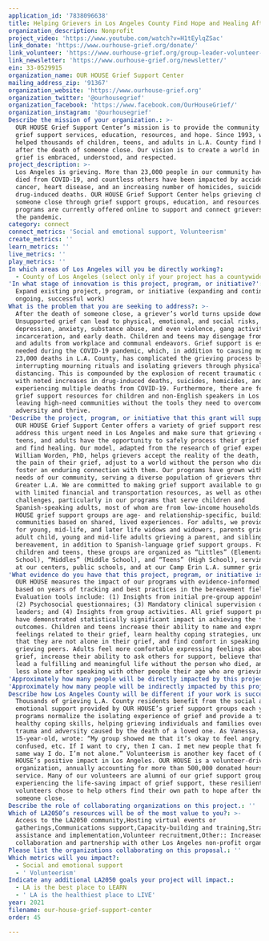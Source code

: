 ```yaml
---
application_id: '7838096638'
title: Helping Grievers in Los Angeles County Find Hope and Healing After a Death
organization_description: Nonprofit
project_video: 'https://www.youtube.com/watch?v=H1tEylqZSac'
link_donate: 'https://www.ourhouse-grief.org/donate/'
link_volunteer: 'https://www.ourhouse-grief.org/group-leader-volunteer-form/'
link_newsletter: 'https://www.ourhouse-grief.org/newsletter/'
ein: 33-0529915
organization_name: OUR HOUSE Grief Support Center
mailing_address_zip: '91367'
organization_website: 'https://www.ourhouse-grief.org'
organization_twitter: '@ourhousegrief'
organization_facebook: 'https://www.facebook.com/OurHouseGrief/'
organization_instagram: '@ourhousegrief'
Describe the mission of your organization.: >-
  OUR HOUSE Grief Support Center’s mission is to provide the community with
  grief support services, education, resources, and hope. Since 1993, we have
  helped thousands of children, teens, and adults in L.A. County find healing
  after the death of someone close. Our vision is to create a world in which
  grief is embraced, understood, and respected.
project_description: >-
  Los Angeles is grieving. More than 23,000 people in our community have
  died from COVID-19, and countless others have been impacted by accidents,
  cancer, heart disease, and an increasing number of homicides, suicides, and
  drug-induced deaths. OUR HOUSE Grief Support Center helps grieving children, teens, and adults find hope and healing in English and Spanish after the death of
  someone close through grief support groups, education, and resources. All
  programs are currently offered online to support and connect grievers during
  the pandemic.
category: connect
connect_metrics: 'Social and emotional support, Volunteerism'
create_metrics: ''
learn_metrics: ''
live_metrics: ''
play_metrics: ''
In which areas of Los Angeles will you be directly working?:
  - County of Los Angeles (select only if your project has a countywide benefit)
'In what stage of innovation is this project, program, or initiative?': >-
  Expand existing project, program, or initiative (expanding and continuing
  ongoing, successful work)
What is the problem that you are seeking to address?: >-
  After the death of someone close, a griever’s world turns upside down.
  Unsupported grief can lead to physical, emotional, and social risks, such as
  depression, anxiety, substance abuse, and even violence, gang activity,
  incarceration, and early death. Children and teens may disengage from school,
  and adults from workplace and communal endeavors. Grief support is especially
  needed during the COVID-19 pandemic, which, in addition to causing more than
  23,000 deaths in L.A. County, has complicated the grieving process by
  interrupting mourning rituals and isolating grievers through physical
  distancing. This is compounded by the explosion of recent traumatic deaths,
  with noted increases in drug-induced deaths, suicides, homicides, and families
  experiencing multiple deaths from COVID-19. Furthermore, there are few to no
  grief support resources for children and non-English speakers in Los Angeles,
  leaving high-need communities without the tools they need to overcome this
  adversity and thrive.
'Describe the project, program, or initiative that this grant will support to address the problem identified.': >-
  OUR HOUSE Grief Support Center offers a variety of grief support resources to
  address this urgent need in Los Angeles and make sure that grieving children,
  teens, and adults have the opportunity to safely process their grief feelings
  and find healing. Our model, adapted from the research of grief expert J.
  William Worden, PhD, helps grievers accept the reality of the death, process
  the pain of their grief, adjust to a world without the person who died, and
  foster an enduring connection with them. Our programs have grown with the
  needs of our community, serving a diverse population of grievers throughout
  Greater L.A. We are committed to making grief support available to grievers
  with limited financial and transportation resources, as well as other life
  challenges, particularly in our programs that serve children and
  Spanish-speaking adults, most of whom are from low-income households. OUR
  HOUSE grief support groups are age- and relationship-specific, building
  communities based on shared, lived experiences. For adults, we provide groups
  for young, mid-life, and later life widows and widowers, parents grieving an
  adult child, young and mid-life adults grieving a parent, and sibling
  bereavement, in addition to Spanish-language grief support groups. For
  children and teens, these groups are organized as “Littles” (Elementary
  School), “Middles” (Middle School), and “Teens” (High School), serving youths
  at our centers, public schools, and at our Camp Erin L.A. summer grief camp.
'What evidence do you have that this project, program, or initiative is or will be successful, and how will you define and measure success?': >-
  OUR HOUSE measures the impact of our programs with evidence-informed outcomes
  based on years of tracking and best practices in the bereavement field.
  Evaluation tools include: (1) Insights from initial pre-group appointments;
  (2) Psychosocial questionnaires; (3) Mandatory clinical supervision of group
  leaders; and (4) Insights from group activities. All grief support programs
  have demonstrated statistically significant impact in achieving the following
  outcomes. Children and teens increase their ability to name and express
  feelings related to their grief, learn healthy coping strategies, understand
  that they are not alone in their grief, and find comfort in speaking with
  grieving peers. Adults feel more comfortable expressing feelings about their
  grief, increase their ability to ask others for support, believe that they can
  lead a fulfilling and meaningful life without the person who died, and feel
  less alone after speaking with other people their age who are grieving.
'Approximately how many people will be directly impacted by this project, program, or initiative?': '1926'
'Approximately how many people will be indirectly impacted by this project, program, or initiative?': '13482'
Describe how Los Angeles County will be different if your work is successful.: >-
  Thousands of grieving L.A. County residents benefit from the social and
  emotional support provided by OUR HOUSE’s grief support groups each year. Our
  programs normalize the isolating experience of grief and provide a toolkit of
  healthy coping skills, helping grieving individuals and families overcome the
  trauma and adversity caused by the death of a loved one. As Vanessa, a
  15-year-old, wrote: “My group showed me that it’s okay to feel angry, guilty,
  confused, etc. If I want to cry, then I can. I met new people that feel the
  same way I do. I’m not alone.” Volunteerism is another key facet of OUR
  HOUSE’s positive impact in Los Angeles. OUR HOUSE is a volunteer-driven
  organization, annually accounting for more than 500,000 donated hours of
  service. Many of our volunteers are alumni of our grief support groups. After
  experiencing the life-saving impact of grief support, these resilient
  volunteers chose to help others find their own path to hope after the death of
  someone close.
Describe the role of collaborating organizations on this project.: ''
Which of LA2050’s resources will be of the most value to you?: >-
  Access to the LA2050 community,Hosting virtual events or
  gatherings,Communications support,Capacity-building and training,Strategy
  assistance and implementation,Volunteer recruitment,Other:: Increased
  collaboration and partnership with other Los Angeles non-profit organizations
Please list the organizations collaborating on this proposal.: ''
Which metrics will you impact?:
  - Social and emotional support
  - ' Volunteerism'
Indicate any additional LA2050 goals your project will impact.:
  - LA is the best place to LEARN
  - ' LA is the healthiest place to LIVE'
year: 2021
filename: our-house-grief-support-center
order: 45

---
```

